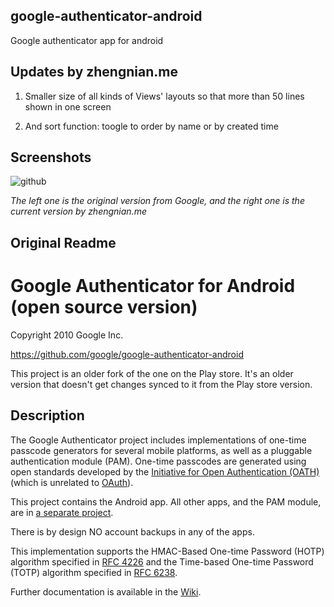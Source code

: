## google-authenticator-android
Google authenticator app for android

## Updates by zhengnian.me
1. Smaller size of all kinds of Views' layouts so that more than 50 lines shown in one screen

2. And sort function: toogle to order by name or by created time

## Screenshots
![github](https://github.com/AnderJoeSun/google-authenticator-android/blob/master/screenshots/preview.jpg "github")

_The left one is the original version from Google, and the right one is the current version by zhengnian.me_ 

## Original Readme
Google Authenticator for Android (open source version)
======================================================
Copyright 2010 Google Inc.

https://github.com/google/google-authenticator-android

This project is an older fork of the one on the Play store. It's an older
version that doesn't get changes synced to it from the Play store version.

Description
-----------
The Google Authenticator project includes implementations of one-time passcode
generators for several mobile platforms, as well as a pluggable authentication
module (PAM). One-time passcodes are generated using open standards developed by
the [Initiative for Open Authentication (OATH)](http://www.openauthentication.org/)
(which is unrelated to [OAuth](http://oauth.net/)).

This project contains the Android app. All other apps, and the PAM module, are in
[a separate project](https://github.com/google/google-authenticator).

There is by design NO account backups in any of the apps.

This implementation supports the HMAC-Based One-time Password (HOTP) algorithm
specified in [RFC 4226](https://tools.ietf.org/html/rfc4226) and the Time-based
One-time Password (TOTP) algorithm specified in [RFC 6238](https://tools.ietf.org/html/rfc6238).

Further documentation is available in the [Wiki](https://github.com/google/google-authenticator/wiki).
